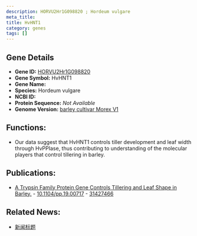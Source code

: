 ```yaml
---
description: HORVU2Hr1G098820 ; Hordeum vulgare
meta_title:
title: HvHNT1
category: genes
tags: []
---
```


## Gene Details
- **Gene ID:**	[HORVU2Hr1G098820](https://www.maizegdb.org/gene_center/gene/HORVU2Hr1G098820)
- **Gene Symbol:** HvHNT1
- **Gene Name:** 
- **Species:** Hordeum vulgare
- **NCBI ID:** [  ]()
- **Protein Sequence:** *Not Available*
- **Genome Version:** [barley cultivar Morex V1]()

## Functions:
   - Our data suggest that HvHNT1 controls tiller development and leaf width through HvPPIase, thus contributing to understanding of the molecular players that control tillering in barley.

## Publications:
   - [A Trypsin Family Protein Gene Controls Tillering and Leaf Shape in Barley.]( https://academic.oup.com/plphys/article/181/2/701/6000126?login=true ) - [10.1104/pp.19.00717]( https://academic.oup.com/plphys/article/181/2/701/6000126?login=true ) - [31427466](https://pubmed.ncbi.nlm.nih.gov/31427466/)

## Related News:
   - [新闻标题](https://mp.weixin.qq.com/s?__biz=Mzg3MDEwNDEyMg==&mid=2247485543&idx=2&sn=17c3982f215611254841579444188273&chksm=ce93a532f9e42c240ff29a8114eee1fd460fb04fadc1f8b06ea727ecf323c1e5cf3f0b442c48&scene=27#wechat_redirect)
